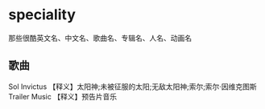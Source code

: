 # speciality
那些很酷英文名、中文名、歌曲名、专辑名、人名、动画名

## 歌曲
Sol Invictus   【释义】太阳神;未被征服的太阳;无敌太阳神;索尔;索尔·因维克图斯  
Trailer Music  【释义】预告片音乐
